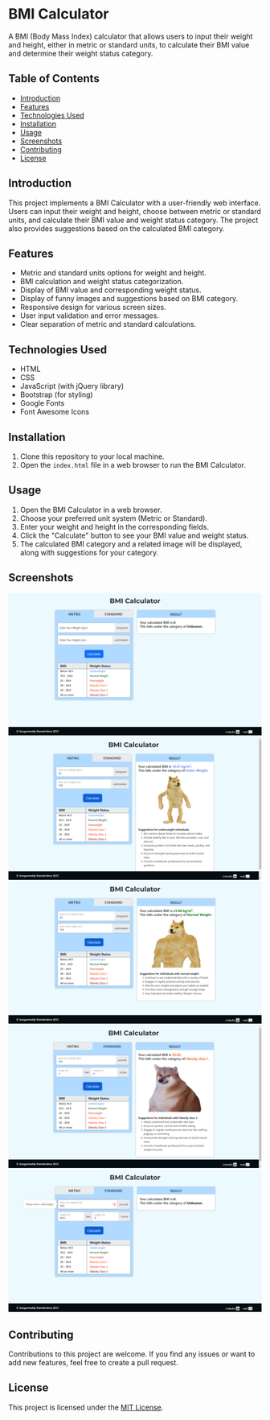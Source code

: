 # BMI Calculator

A BMI (Body Mass Index) calculator that allows users to input their weight and height, either in metric or standard units, to calculate their BMI value and determine their weight status category.

## Table of Contents

- [Introduction](#introduction)
- [Features](#features)
- [Technologies Used](#technologies-used)
- [Installation](#installation)
- [Usage](#usage)
- [Screenshots](#screenshots)
- [Contributing](#contributing)
- [License](#license)

## Introduction

This project implements a BMI Calculator with a user-friendly web interface. Users can input their weight and height, choose between metric or standard units, and calculate their BMI value and weight status category. The project also provides suggestions based on the calculated BMI category.

## Features

- Metric and standard units options for weight and height.
- BMI calculation and weight status categorization.
- Display of BMI value and corresponding weight status.
- Display of funny images and suggestions based on BMI category.
- Responsive design for various screen sizes.
- User input validation and error messages.
- Clear separation of metric and standard calculations.

## Technologies Used

- HTML
- CSS
- JavaScript (with jQuery library)
- Bootstrap (for styling)
- Google Fonts
- Font Awesome Icons

## Installation

1. Clone this repository to your local machine.
2. Open the `index.html` file in a web browser to run the BMI Calculator.

## Usage

1. Open the BMI Calculator in a web browser.
2. Choose your preferred unit system (Metric or Standard).
3. Enter your weight and height in the corresponding fields.
4. Click the "Calculate" button to see your BMI value and weight status.
5. The calculated BMI category and a related image will be displayed, along with suggestions for your category.

## Screenshots

![Screenshot 1](screenshots/Screenshot1.png)
![Screenshot 2](screenshots/Screenshot2.png)
![Screenshot 3](screenshots/Screenshot3.png)
![Screenshot 4](screenshots/Screenshot4.png)
![Screenshot 5](screenshots/Screenshot5.png)


## Contributing

Contributions to this project are welcome. If you find any issues or want to add new features, feel free to create a pull request.

## License

This project is licensed under the [MIT License](LICENSE).
